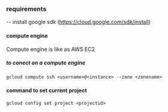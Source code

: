 ### requirements
-- install google sdk (https://cloud.google.com/sdk/install)

#### compute engine
Compute engine is like as AWS EC2
##### to conect on a compute engine
`gcloud compute ssh <username>@<instance> --zone <zonename>`
#### command to set current project 
`gcloud config set project <projectid>`

